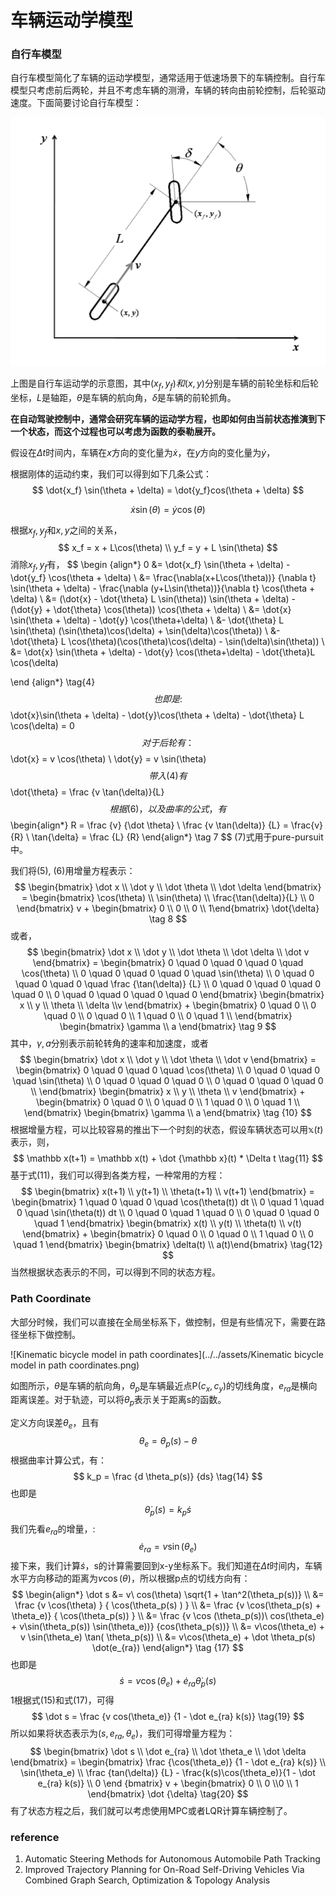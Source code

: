 # 车辆运动学模型

### 自行车模型

自行车模型简化了车辆的运动学模型，通常适用于低速场景下的车辆控制。自行车模型只考虑前后两轮，并且不考虑车辆的测滑，车辆的转向由前轮控制，后轮驱动速度。下面简要讨论自行车模型：

![Kinematic bicycle model](../../assets/kinematic_bicycle_model.png)

上图是自行车运动学的示意图，其中$(x_f, y_f)和(x, y)$分别是车辆的前轮坐标和后轮坐标，$L$是轴距，$\theta$是车辆的航向角，$\delta$是车辆的前轮抓角。

**在自动驾驶控制中，通常会研究车辆的运动学方程，也即如何由当前状态推演到下一个状态，而这个过程也可以考虑为函数的泰勒展开。**

假设在$\Delta t$时间内，车辆在$x$方向的变化量为$\dot{x}$，在$y$方向的变化量为$\dot{y}$，

根据刚体的运动约束，我们可以得到如下几条公式：
$$
\dot{x_f} \sin(\theta + \delta) =  \dot{y_f}cos(\theta + \delta)
$$

$$
\dot{x} \sin(\theta) = \dot{y} \cos(\theta)
$$

根据$x_f, y_f$和$x,y$之间的关系，
$$
x_f = x + L\cos(\theta) \\
y_f = y + L \sin(\theta)
$$
消除$x_f, y_f$有，
$$
\begin {align*}
0 &= \dot{x_f} \sin(\theta + \delta)  - \dot{y_f} \cos(\theta + \delta) \\
 &= \frac{\nabla(x+L\cos(\theta))} {\nabla t} \sin(\theta + \delta) - \frac{\nabla (y+L\sin(\theta))}{\nabla t} \cos(\theta + \delta) \\
&= (\dot{x} - \dot{\theta} L \sin(\theta)) \sin(\theta + \delta) - (\dot{y} + \dot{\theta} \cos(\theta)) \cos(\theta + \delta) \\
&= \dot{x} \sin(\theta + \delta) - \dot{y} \cos(\theta+\delta) \\
 &- \dot{\theta} L \sin(\theta) (\sin(\theta)\cos(\delta) + \sin(\delta)\cos(\theta)) \\
 &- \dot{\theta} L \cos(\theta)(\cos(\theta)\cos(\delta) - \sin(\delta)\sin(\theta)) \\
 &= \dot{x} \sin(\theta + \delta) - \dot{y} \cos(\theta+\delta) - \dot{\theta}L \cos(\delta)
 
\end {align*} \tag{4}
$$
也即是:
$$
\dot{x}\sin(\theta + \delta) - \dot{y}\cos(\theta + \delta) - \dot{\theta} L \cos(\delta) = 0
$$
对于后轮有：
$$
\dot{x} = v \cos(\theta) \\
\dot{y} = v \sin(\theta)
$$
带入(4)有
$$
\dot{\theta} = \frac {v \tan(\delta)}{L}
$$
根据(6)，以及曲率的公式，有
$$
\begin{align*}
R = \frac {v} {\dot \theta} \\
\frac {v \tan(\delta)} {L} = \frac{v}{R} \\
\tan{\delta} = \frac {L} {R}
\end{align*} \tag 7
$$
(7)式用于pure-pursuit中。

我们将(5), (6)用增量方程表示：
$$
\begin{bmatrix} \dot x \\ \dot y \\ \dot \theta \\ \dot \delta \end{bmatrix} = 
\begin{bmatrix} \cos(\theta) \\ \sin(\theta) \\ \frac{\tan(\delta)}{L} \\ 0 \end{bmatrix} v + 
\begin{bmatrix} 0 \\  0 \\ 0 \\ 1\end{bmatrix} \dot{\delta} \tag 8
$$
或者，
$$
\begin{bmatrix} \dot x \\ \dot y \\ \dot \theta \\ \dot \delta \\ \dot v \end{bmatrix} 
=  \begin{bmatrix} 
0 \quad 0 \quad 0 \quad 0 \quad \cos(\theta) \\
0 \quad 0 \quad 0 \quad 0 \quad \sin(\theta) \\
0 \quad 0 \quad 0 \quad 0 \quad \frac {\tan(\delta)} {L} \\
0 \quad 0 \quad 0 \quad 0 \quad 0 \\
0 \quad 0 \quad 0 \quad 0 \quad 0
\end{bmatrix} 
\begin{bmatrix}
x \\ y  \\ \theta \\ \delta \\v
\end{bmatrix} +
\begin{bmatrix}
0 \quad 0 \\
0 \quad 0 \\
0 \quad 0 \\
1 \quad 0 \\
0 \quad 1 \\
\end{bmatrix} \begin{bmatrix} \gamma \\ a \end{bmatrix} \tag 9
$$
其中，$\gamma, a$分别表示前轮转角的速率和加速度，或者
$$
\begin{bmatrix} 
\dot x \\ \dot y \\ \dot \theta \\ \dot v
\end{bmatrix} = 
\begin{bmatrix}
0 \quad 0 \quad 0 \quad \cos(\theta) \\
0 \quad 0 \quad 0 \quad \sin(\theta) \\
0 \quad 0 \quad 0 \quad 0 \\
0 \quad 0 \quad 0 \quad 0 \\
\end{bmatrix}
\begin{bmatrix}
x \\ y \\ \theta \\ v
\end{bmatrix} +
\begin{bmatrix}
0 \quad 0 \\
0 \quad 0 \\
1 \quad 0 \\
0 \quad 1 \\
\end{bmatrix}
 \begin{bmatrix} \gamma \\ a \end{bmatrix} \tag {10}
$$
根据增量方程，可以比较容易的推出下一个时刻的状态，假设车辆状态可以用$\mathbb x(t)$表示，则，
$$
\mathbb x(t+1) = \mathbb x(t) + \dot {\mathbb  x}(t) * \Delta t \tag{11}
$$
基于式(11)，我们可以得到各类方程，一种常用的方程：
$$
\begin{bmatrix} 
x(t+1) \\ y(t+1) \\ \theta(t+1) \\ v(t+1)
\end{bmatrix} =
\begin{bmatrix}
1 \quad 0 \quad 0 \quad \cos(\theta(t)) dt \\
0 \quad 1 \quad 0 \quad \sin(\theta(t)) dt \\
0 \quad 0 \quad 1 \quad 0 \\
0 \quad 0 \quad 0 \quad 1
\end{bmatrix}
\begin{bmatrix}
x(t) \\ y(t) \\ \theta(t) \\ v(t)
\end{bmatrix} +
\begin{bmatrix}
0 \quad 0 \\
0 \quad 0 \\
1 \quad 0 \\
0 \quad 1
\end{bmatrix} \begin{bmatrix} \delta(t) \\ a(t)\end{bmatrix} \tag{12}
$$
当然根据状态表示的不同，可以得到不同的状态方程。



### Path Coordinate

大部分时候，我们可以直接在全局坐标系下，做控制，但是有些情况下，需要在路径坐标下做控制。

![Kinematic bicycle model in path coordinates](../../assets/Kinematic bicycle model in path coordinates.png)

如图所示，$\theta$是车辆的航向角，$\theta_p$是车辆最近点P$(c_x, c_y)$的切线角度，$e_{ra}$是横向距离误差。对于轨迹，可以将$\theta_p$表示关于距离s的函数。

定义方向误差$\theta_e$，且有
$$
\theta_e =  \theta_p(s) - \theta \tag{13}
$$
根据曲率计算公式，有：
$$
k_p = \frac {d \theta_p(s)} {ds} \tag{14}
$$
也即是
$$
\dot \theta_p(s) = k_p \dot s \tag{15}
$$
我们先看$e_{ra}$的增量，:
$$
\dot e_{ra} = v \sin(\theta_e) \tag{16}
$$
接下来，我们计算$\dot s$，s的计算需要回到x-y坐标系下。我们知道在$\Delta t$时间内，车辆水平方向移动的距离为$v \cos(\theta)$，所以根据p点的切线方向有：
$$
\begin{align*}
\dot s &=  v\ cos(\theta) \sqrt{1 + \tan^2(\theta_p(s))} \\
 &= \frac {v \cos(\theta) } { \cos(\theta_p(s) ) }  \\
 &= \frac {v \cos(\theta_p(s) + \theta_e)} { \cos(\theta_p(s)) } \\
 &= \frac {v \cos (\theta_p(s))\ cos(\theta_e) + v\sin(\theta_p(s)) \sin(\theta_e))} {cos(\theta_p(s))} \\
 &=  v\cos(\theta_e) + v \sin(\theta_e) \tan( \theta_p(s))  \\
 &= v\cos(\theta_e) + \dot \theta_p(s)  \dot(e_{ra})
\end{align*} \tag {17}
$$
也即是
$$
\dot s = v \cos(\theta_e) + \dot e_{ra} \dot \theta_p(s) \tag {18}
$$
1根据式(15)和式(17)，可得
$$
\dot s = \frac {v cos(\theta_e)} {1 - \dot e_{ra} k(s)} \tag{19}
$$
所以如果将状态表示为$(s, e_{ra}, \theta_e)$，我们可得增量方程为：
$$
\begin{bmatrix}
\dot s \\ \dot e_{ra} \\ \dot \theta_e \\ \dot \delta
\end{bmatrix} = 
\begin{bmatrix}
\frac {\cos(\theta_e)} {1 - \dot e_{ra} k(s)} \\
\sin(\theta_e) \\
\frac {tan(\delta)} {L} - \frac{k(s)\cos(\theta_e)}{1 - \dot e_{ra} k(s)} \\
0
\end {bmatrix}  v + 
\begin{bmatrix} 0 \\ 0 \\0  \\ 1 \end{bmatrix} \dot {\delta} \tag{20}
$$
有了状态方程之后，我们就可以考虑使用MPC或者LQR计算车辆控制了。



### reference

1. Automatic Steering Methods for Autonomous Automobile Path Tracking
2. Improved Trajectory Planning for On-Road Self-Driving Vehicles Via Combined Graph Search, Optimization & Topology Analysis